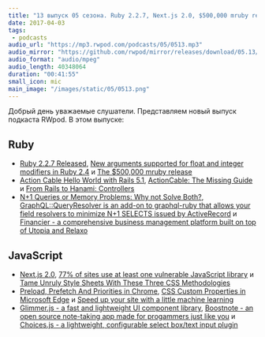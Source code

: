 ```yaml
---
title: "13 выпуск 05 сезона. Ruby 2.2.7, Next.js 2.0, $500,000 mruby release, Preload, Prefetch And Priorities, Glimmer.js, Boostnote и прочее"
date: 2017-04-03
tags:
 - podcasts
audio_url: "https://mp3.rwpod.com/podcasts/05/0513.mp3"
audio_mirror: "https://github.com/rwpod/mirror/releases/download/05.13/0513.mp3"
audio_format: "audio/mpeg"
audio_length: 40348064
duration: "00:41:55"
small_icon: mic
main_image: "/images/static/05/0513.png"
---
```


Добрый день уважаемые слушатели. Представляем новый выпуск подкаста RWpod. В этом выпуске:

## Ruby

 - [Ruby 2.2.7 Released](https://www.ruby-lang.org/en/news/2017/03/28/ruby-2-2-7-released/), [New arguments supported for float and integer modifiers in Ruby 2.4](http://blog.bigbinary.com/2017/03/28/new-ndigits-arguments-supported-for-float-modifiers-in-ruby-2-4.html) и [The $500,000 mruby release](https://mruby.sh/201703270126.html)
 - [Action Cable Hello World with Rails 5.1](https://medium.com/@wintermeyer/action-cable-hello-world-with-rails-5-1-efc475b0208b), [ActionCable: The Missing Guide](https://blog.codeship.com/actioncable-the-missing-guide/) и [From Rails to Hanami: Controllers](https://blog.codeminer42.com/from-rails-to-hanami-controllers-ad7ef6d09dd0)
 - [N+1 Queries or Memory Problems: Why not Solve Both?](https://blog.heroku.com/solving-n-plus-one-queries), [GraphQL::QueryResolver is an add-on to graphql-ruby that allows your field resolvers to minimize N+1 SELECTS issued by ActiveRecord](https://github.com/nettofarah/graphql-query-resolver) и [Financier - a comprehensive business management platform built on top of Utopia and Relaxo](https://github.com/ioquatix/financier)

## JavaScript

 - [Next.js 2.0](https://zeit.co/blog/next2), [77% of sites use at least one vulnerable JavaScript library](https://snyk.io/blog/77-percent-of-sites-use-vulnerable-js-libraries/) и [Tame Unruly Style Sheets With These Three CSS Methodologies](https://www.sitepoint.com/tame-unruly-style-sheets-three-css-architecture-methodologies/)
 - [Preload, Prefetch And Priorities in Chrome](https://medium.com/reloading/preload-prefetch-and-priorities-in-chrome-776165961bbf), [CSS Custom Properties in Microsoft Edge](https://blogs.windows.com/msedgedev/2017/03/24/css-custom-properties/) и [Speed up your site with a little machine learning](https://hackernoon.com/speed-up-your-site-with-a-little-machine-learning-fa9eb7c86dbb)
 - [Glimmer.js  - a fast and lightweight UI component library](https://glimmerjs.com/), [Boostnote - an open source note-taking app made for progammers just like you](https://boostnote.io/) и [Choices.js - a lightweight, configurable select box/text input plugin](https://joshuajohnson.co.uk/Choices/)

<!--more-->
